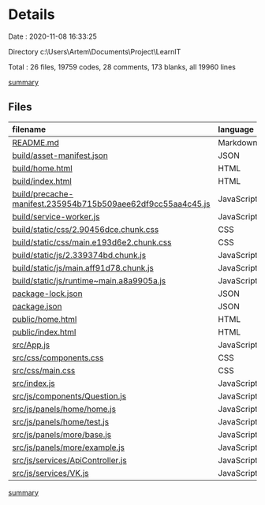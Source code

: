 # Details

Date : 2020-11-08 16:33:25

Directory c:\Users\Artem\Documents\Project\LearnIT

Total : 26 files,  19759 codes, 28 comments, 173 blanks, all 19960 lines

[summary](results.md)

## Files
| filename | language | code | comment | blank | total |
| :--- | :--- | ---: | ---: | ---: | ---: |
| [README.md](/README.md) | Markdown | 2 | 0 | 1 | 3 |
| [build/asset-manifest.json](/build/asset-manifest.json) | JSON | 15 | 0 | 0 | 15 |
| [build/home.html](/build/home.html) | HTML | 38 | 0 | 0 | 38 |
| [build/index.html](/build/index.html) | HTML | 1 | 0 | 0 | 1 |
| [build/precache-manifest.235954b715b509aee62df9cc55aa4c45.js](/build/precache-manifest.235954b715b509aee62df9cc55aa4c45.js) | JavaScript | 26 | 0 | 0 | 26 |
| [build/service-worker.js](/build/service-worker.js) | JavaScript | 11 | 17 | 7 | 35 |
| [build/static/css/2.90456dce.chunk.css](/build/static/css/2.90456dce.chunk.css) | CSS | 1 | 1 | 0 | 2 |
| [build/static/css/main.e193d6e2.chunk.css](/build/static/css/main.e193d6e2.chunk.css) | CSS | 1 | 1 | 0 | 2 |
| [build/static/js/2.339374bd.chunk.js](/build/static/js/2.339374bd.chunk.js) | JavaScript | 1 | 1 | 0 | 2 |
| [build/static/js/main.aff91d78.chunk.js](/build/static/js/main.aff91d78.chunk.js) | JavaScript | 1 | 1 | 0 | 2 |
| [build/static/js/runtime~main.a8a9905a.js](/build/static/js/runtime~main.a8a9905a.js) | JavaScript | 1 | 1 | 0 | 2 |
| [package-lock.json](/package-lock.json) | JSON | 18,670 | 0 | 1 | 18,671 |
| [package.json](/package.json) | JSON | 41 | 0 | 1 | 42 |
| [public/home.html](/public/home.html) | HTML | 38 | 0 | 0 | 38 |
| [public/index.html](/public/index.html) | HTML | 18 | 0 | 0 | 18 |
| [src/App.js](/src/App.js) | JavaScript | 51 | 0 | 11 | 62 |
| [src/css/components.css](/src/css/components.css) | CSS | 3 | 0 | 0 | 3 |
| [src/css/main.css](/src/css/main.css) | CSS | 327 | 0 | 61 | 388 |
| [src/index.js](/src/index.js) | JavaScript | 11 | 0 | 4 | 15 |
| [src/js/components/Question.js](/src/js/components/Question.js) | JavaScript | 50 | 0 | 12 | 62 |
| [src/js/panels/home/home.js](/src/js/panels/home/home.js) | JavaScript | 33 | 3 | 4 | 40 |
| [src/js/panels/home/test.js](/src/js/panels/home/test.js) | JavaScript | 210 | 1 | 31 | 242 |
| [src/js/panels/more/base.js](/src/js/panels/more/base.js) | JavaScript | 93 | 0 | 17 | 110 |
| [src/js/panels/more/example.js](/src/js/panels/more/example.js) | JavaScript | 102 | 0 | 18 | 120 |
| [src/js/services/ApiController.js](/src/js/services/ApiController.js) | JavaScript | 7 | 0 | 2 | 9 |
| [src/js/services/VK.js](/src/js/services/VK.js) | JavaScript | 7 | 2 | 3 | 12 |

[summary](results.md)